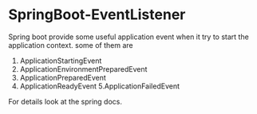 # SpringBoot-EventListener
Spring boot provide some useful application event when it try to start the application context. some of them are
1. ApplicationStartingEvent
2. ApplicationEnvironmentPreparedEvent
3. ApplicationPreparedEvent
4. ApplicationReadyEvent
5.ApplicationFailedEvent

For details look at the spring docs.
